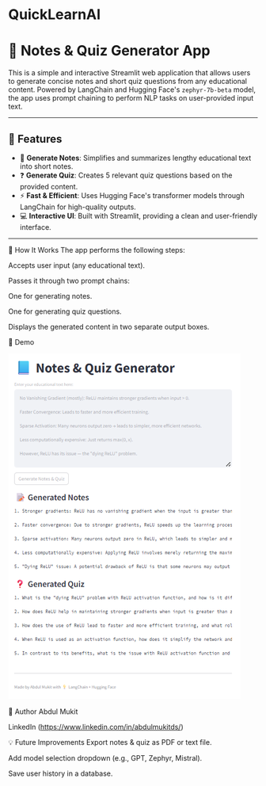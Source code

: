 # QuickLearnAI

# 📘 Notes & Quiz Generator App

This is a simple and interactive Streamlit web application that allows users to generate concise notes and short quiz questions from any educational content. Powered by LangChain and Hugging Face's `zephyr-7b-beta` model, the app uses prompt chaining to perform NLP tasks on user-provided input text.

---

## 🚀 Features

- 📝 **Generate Notes**: Simplifies and summarizes lengthy educational text into short notes.
- ❓ **Generate Quiz**: Creates 5 relevant quiz questions based on the provided content.
- ⚡ **Fast & Efficient**: Uses Hugging Face's transformer models through LangChain for high-quality outputs.
- 💻 **Interactive UI**: Built with Streamlit, providing a clean and user-friendly interface.

---


🧩 How It Works
The app performs the following steps:

Accepts user input (any educational text).

Passes it through two prompt chains:

One for generating notes.

One for generating quiz questions.

Displays the generated content in two separate output boxes.


📸 Demo

![App Demo](image1.png)

👤 Author
Abdul Mukit

LinkedIn (https://www.linkedin.com/in/abdulmukitds/)


💡 Future Improvements
Export notes & quiz as PDF or text file.

Add model selection dropdown (e.g., GPT, Zephyr, Mistral).

Save user history in a database.




